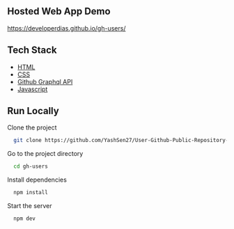 ## Hosted Web App Demo

https://developerdias.github.io/gh-users/

## Tech Stack

- [HTML](https://www.w3schools.com/html/)
- [CSS](https://www.w3schools.com/css/)
- [Github Graphql API](https://docs.github.com/en/graphql)
- [Javascript](https://www.javascript.com/)

## Run Locally

Clone the project

```bash
  git clone https://github.com/YashSen27/User-Github-Public-Repository-Searcher.git
```

Go to the project directory

```bash
  cd gh-users
```

Install dependencies

```bash
  npm install
```

Start the server

```bash
  npm dev
```
